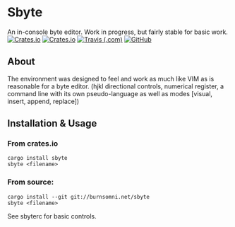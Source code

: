 # Sbyte
An in-console byte editor. Work in progress, but fairly stable for basic work.<br/>
[![Crates.io](https://img.shields.io/crates/v/sbyte?style=flat-square)](https://crates.io/crates/sbyte)
[![Crates.io](https://img.shields.io/crates/d/sbyte?style=flat-square)](https://crates.io/crates/sbyte)
[![Travis (.com)](https://img.shields.io/travis/com/quintinfsmith/sbyte?style=flat-square)](https://travis-ci.com/github/quintinfsmith/sbyte)
[![GitHub](https://img.shields.io/github/license/quintinfsmith/sbyte?style=flat-square)](https://github.com/quintinfsmith/sbyte/blob/master/LICENSE)


## About
The environment was designed to feel and work as much like VIM as is reasonable for a byte editor.
(hjkl directional controls, numerical register, a command line with its own pseudo-language as well as modes [visual, insert, append, replace])

## Installation & Usage
### From crates.io
```
cargo install sbyte
sbyte <filename>
```

### From source:
```
cargo install --git git://burnsomni.net/sbyte
sbyte <filename>
```

See sbyterc for basic controls.
